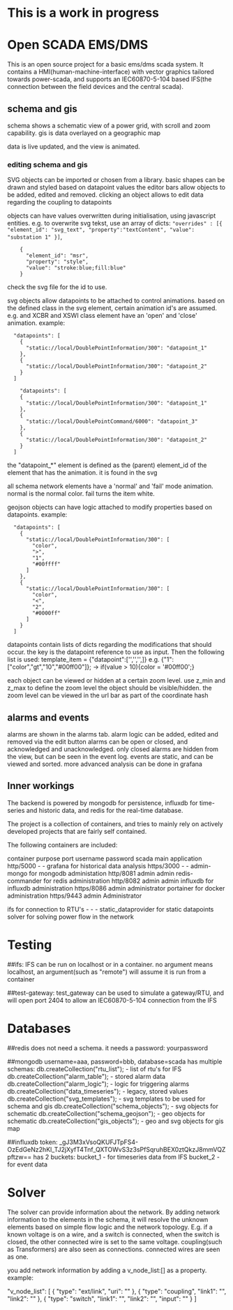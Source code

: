 # This is a work in progress

# Open SCADA EMS/DMS
This is an open source project for a basic ems/dms scada system. It contains a HMI(human-machine-interface) with vector graphics tailored towards power-scada, and supports an IEC60870-5-104 based IFS(the connection between the field devices and the central scada). 

## schema and gis
schema shows a schematic view of a power grid, with scroll and zoom capability. gis is data overlayed on a geographic map

data is live updated, and the view is animated. 


### editing schema and gis
SVG objects can be imported or chosen from a library. basic shapes can be drawn and styled based on datapoint values
the editor bars allow objects to be added, edited and removed. 
clicking an object allows to edit data regarding the coupling to datapoints

objects can have values overwritten during initialisation, using javascript entities. e.g. to overwrite svg tekst, use an array of dicts: `"overrides" : [{ "element_id": "svg_text", "property":"textContent", "value": "substation 1" }]`, 
```  "overrides": [
    {
      "element_id": "msr",
      "property": "style",
      "value": "stroke:blue;fill:blue"
    }
```
check the svg file for the id to use.

svg objects allow datapoints to be attached to control animations. based on the defined class in the svg element, certain animation id's are assumed. e.g. and XCBR and XSWI class element have an 'open' and 'close' animation. example:
```
  "datapoints": [
    {
      "static://local/DoublePointInformation/300": "datapoint_1"
    },
    {
      "static://local/DoublePointInformation/300": "datapoint_2"
    }
  ]

    "datapoints": [
    {
      "static://local/DoublePointInformation/300": "datapoint_1"
    },
    {
      "static://local/DoublePointCommand/6000": "datapoint_3"
    },
    {
      "static://local/DoublePointInformation/300": "datapoint_2"
    }
  ]
  ```
the "datapoint_*" element is defined as the (parent) element_id of the element that has the animation. it is found in the svg

all schema network elements have a 'normal' and 'fail' mode animation. normal is the normal color. fail turns the item white.

geojson objects can have logic attached to modify properties based on datapoints. example:
```
  "datapoints": [
    {
      "static://local/DoublePointInformation/300": [
        "color",
        ">",
        "1",
        "#00ffff"
      ]
    },
    {
      "static://local/DoublePointInformation/300": [
        "color",
        "<",
        "2",
        "#0000ff"
      ]
    }
  ]
```
datapoints contain lists of dicts regarding the modifications that should occur. the key is the datapoint reference to use as input. Then the following list is used:
template_item = {"datapoint":['<element-id>','<comparisson>','<value>',<value to assing to element-id>]} 
e.g. {"1":["color","gt","10","#00ff00"]}; ->  if(value > 10){color = '#00ff00';}

each object can be viewed or hidden at a certain zoom level. use z_min and z_max to define the zoom level the object should be
visible/hidden. the zoom level can be viewed in the url bar as part of the coordinate hash


## alarms and events
alarms are shown in the alarms tab. alarm logic can be added, edited and removed via the edit button
alarms can be open or closed, and acknowledged and unacknowledged. only closed alarms are hidden from the view, but can be seen in the event log.
events are static, and can be viewed and sorted. more advanced analysis can be done in grafana 


## Inner workings
The backend is powered by mongodb for persistence, influxdb for time-series and historic data, and redis for the real-time database. 

The project is a collection of containers, and tries to mainly rely on actively developed projects that are fairly self contained.

The following containers are included:

container		purpose				port		username	password
scada			main application		http/5000	-		-
grafana			for historical data analysis	https/3000	-		-
admin-mongo 		for mongodb administation 	http/8081	admin		admin
redis-commander 	for redis administration  	http/8082	admin		admin
influxdb 		for influxdb administration	https/8086	admin		administrator
portainer		for docker administration	https/9443	admin		Administrator

ifs			for connection to RTU's		-		-		-
static_dataprovider   for static datapoints
solver    for solving power flow in the network


# Testing
##ifs:
IFS can be run on localhost or in a container. no argument means localhost, an argument(such as "remote") will assume it is run from a container

##test-gateway:
test_gateway can be used to simulate a gateway/RTU, and will open port 2404 to allow an IEC60870-5-104 connection from the IFS


# Databases
##redis
  does not need a schema. it needs a password: yourpassword

##mongodb 
  username=aaa, password=bbb, database=scada
  has multiple schemas:
    db.createCollection("rtu_list");		- list of rtu's for IFS
    db.createCollection("alarm_table");		- stored alarm data
    db.createCollection("alarm_logic");		- logic for triggering alarms
    db.createCollection("data_timeseries");	- legacy, stored values
    db.createCollection("svg_templates");	- svg templates to be used for schema and gis
    db.createCollection("schema_objects");	- svg objects for schematic
    db.createCollection("schema_geojson");	- geo objects for schematic
    db.createCollection("gis_objects");		- geo and svg objects for gis map


##influxdb 
  token: _gJ3M3xVsoQKUFJTpFS4-OzEdGeNz2hKl_TJ2jXyfT4Tnf_QXTOWvS3z3sPfSqruhBEX0ztQkzJ8mmVQZpftzw==
  has 2 buckets:
    bucket_1 - for timeseries data from IFS
    bucket_2 - for event data
  
# Solver

The solver can provide information about the network. By adding network information to the elements in the schema, it will resolve the unknown elements based on simple flow logic and the network topology. E.g. if a known voltage is on a wire, and a switch is connected, when the switch is closed, the other connected wire is set to the same voltage. coupling(such as Transformers) are also seen as connections. connected wires are seen as one.

you add network information by adding a v_node_list:[] as a property. example:

  "v_node_list": [
    {
      "type": "ext/link",
      "uri": "<datapoint>"
    },
    {
      "type": "coupling",
      "link1": "<datapoint>",
      "link2": "<datapoint>"
    },
    {
      "type": "switch",
      "link1": "<datapoint>",
      "link2": "<datapoint>",
      "input": "<datapoint>"
    }
  ]
